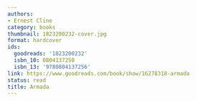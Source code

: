```yaml
---
authors:
- Ernest Cline
category: books
thumbnail: 1823200232-cover.jpg
format: hardcover
ids:
  goodreads: '1823200232'
  isbn_10: 0804137250
  isbn_13: '9780804137256'
link: https://www.goodreads.com/book/show/16278318-armada
status: read
title: Armada
---
```

